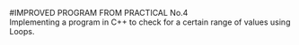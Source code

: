 #IMPROVED PROGRAM FROM PRACTICAL No.4<br>
Implementing a program in C++ to check for a certain range of values using Loops.
